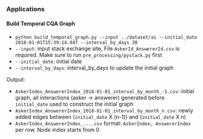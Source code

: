 ### Applications

#### Build Temporal CQA Graph

* ```python build_temporal_graph.py --input ../dataset/ai --initial_date 2018-01-01T15:39:14.947 --interval_by_days 30```
* ```--input```: input stack exchange site, File ```AskerId_AnswererId.csv``` is required. Make sure to run ```pre_processing/pystack.py``` first
* ```--initial_date```: initial date
* ```--interval_by_days```: interval_by_days to update the initial graph

Output:

* ```AskerIndex_AnswererIndex_2018-01-01_interval_by_month_-1.csv```: initial graph,  all interactions (asker -> answerer) generated before ```initial_date``` used to construct the initial graph
* ```AskerIndex_AnswererIndex_2018-01-01_interval_by_month_n.csv```: newly added edges between (```initial_date``` X (n-1)) and (```initial_date``` X n)
* ```AskerIndex_AnswererIndex_....csv``` format: ```AskerIndex, AnswererIndex``` per row. Node index starts from 0

